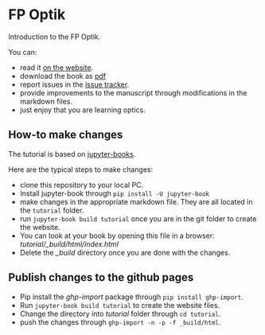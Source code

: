 # FP Optik
 Introduction to the FP Optik.

 You can:

 - read it [on the website](https://synqs.github.io/FP-Optik/intro.html).
 - download the book as [pdf](book.pdf)
 - report issues in the [issue tracker](https://github.com/synqs/FP-Optik/issues).
 - provide improvements to the manuscript through modifications in the markdown files.
 - just enjoy that you are learning optics.


## How-to make changes

The tutorial is based on [jupyter-books](https://jupyterbook.org/intro.html).

Here are the typical steps to make changes:

- clone this repository to your local PC.
- Install jupyter-book through `pip install -U jupyter-book`
- make changes in the appropriate markdown file. They are all located in the `tutorial` folder.
- run `jupyter-book build tutorial` once you are in the git folder to create the website.
- You can look at your book by opening this file in a browser: *tutorial/\_build/html/index.html*
- Delete the *\_build* directory once you are done with the changes.

## Publish changes to the github pages

- Pip install the *ghp-import* package through `pip install ghp-import`.
- Run `jupyter-book build tutorial` to create the website files.
- Change the directory into *tutorial* folder through `cd tutorial`.
- push the changes through `ghp-import -n -p -f _build/html`.
